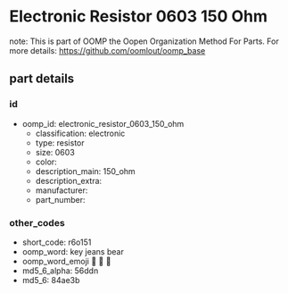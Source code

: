 # Electronic Resistor 0603 150 Ohm  

note: This is part of OOMP the Oopen Organization Method For Parts. For more details: https://github.com/oomlout/oomp_base

##  part details





### id
* oomp_id: electronic_resistor_0603_150_ohm
  * classification: electronic
  * type: resistor
  * size: 0603
  * color: 
  * description_main: 150_ohm
  * description_extra: 
  * manufacturer: 
  * part_number: 

### other_codes
* short_code: r6o151
* oomp_word: key jeans bear
* oomp_word_emoji :key: :jeans: :bear:
* md5_6_alpha: 56ddn
* md5_6: 84ae3b
